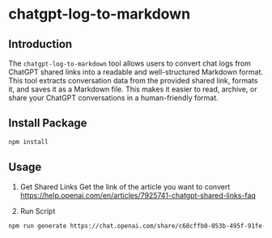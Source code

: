 # chatgpt-log-to-markdown

## Introduction
The `chatgpt-log-to-markdown` tool allows users to convert chat logs from ChatGPT shared links into a readable and well-structured Markdown format. This tool extracts conversation data from the provided shared link, formats it, and saves it as a Markdown file. This makes it easier to read, archive, or share your ChatGPT conversations in a human-friendly format.

## Install Package
```bash
npm install
```

## Usage
1. Get Shared Links
Get the link of the article you want to convert
https://help.openai.com/en/articles/7925741-chatgpt-shared-links-faq

2. Run Script
```bash
npm run generate https://chat.openai.com/share/c68cffb0-053b-495f-91fe-00336ab83e6e
```
